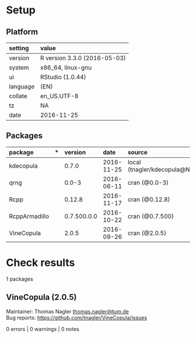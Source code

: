 # Setup

## Platform

|setting  |value                        |
|:--------|:----------------------------|
|version  |R version 3.3.0 (2016-05-03) |
|system   |x86_64, linux-gnu            |
|ui       |RStudio (1.0.44)             |
|language |(EN)                         |
|collate  |en_US.UTF-8                  |
|tz       |NA                           |
|date     |2016-11-25                   |

## Packages

|package       |*  |version     |date       |source                       |
|:-------------|:--|:-----------|:----------|:----------------------------|
|kdecopula     |   |0.7.0       |2016-11-25 |local (tnagler/kdecopula@NA) |
|qrng          |   |0.0-3       |2016-06-11 |cran (@0.0-3)                |
|Rcpp          |   |0.12.8      |2016-11-17 |cran (@0.12.8)               |
|RcppArmadillo |   |0.7.500.0.0 |2016-10-22 |cran (@0.7.500)              |
|VineCopula    |   |2.0.5       |2016-09-26 |cran (@2.0.5)                |

# Check results
1 packages

## VineCopula (2.0.5)
Maintainer: Thomas Nagler <thomas.nagler@tum.de>  
Bug reports: https://github.com/tnagler/VineCopula/issues

0 errors | 0 warnings | 0 notes

